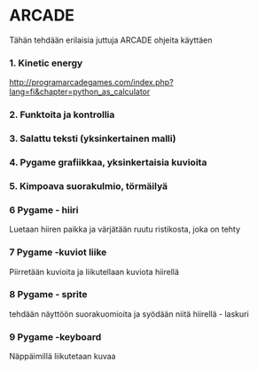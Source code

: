# ARCADE
Tähän tehdään erilaisia juttuja ARCADE ohjeita käyttäen

### 1. Kinetic energy
http://programarcadegames.com/index.php?lang=fi&chapter=python_as_calculator

### 2. Funktoita ja kontrollia

### 3. Salattu teksti (yksinkertainen malli)

### 4. Pygame grafiikkaa, yksinkertaisia kuvioita

### 5. Kimpoava suorakulmio, törmäilyä

### 6 Pygame - hiiri
Luetaan hiiren paikka ja värjätään ruutu ristikosta, joka on tehty

### 7 Pygame -kuviot liike
Piirretään kuvioita ja liikutellaan kuviota hiirellä

### 8 Pygame - sprite
tehdään näyttöön suorakuomioita ja syödään niitä hiirellä - laskuri 

### 9 Pygame -keyboard
Näppäimillä liikutetaan kuvaa
